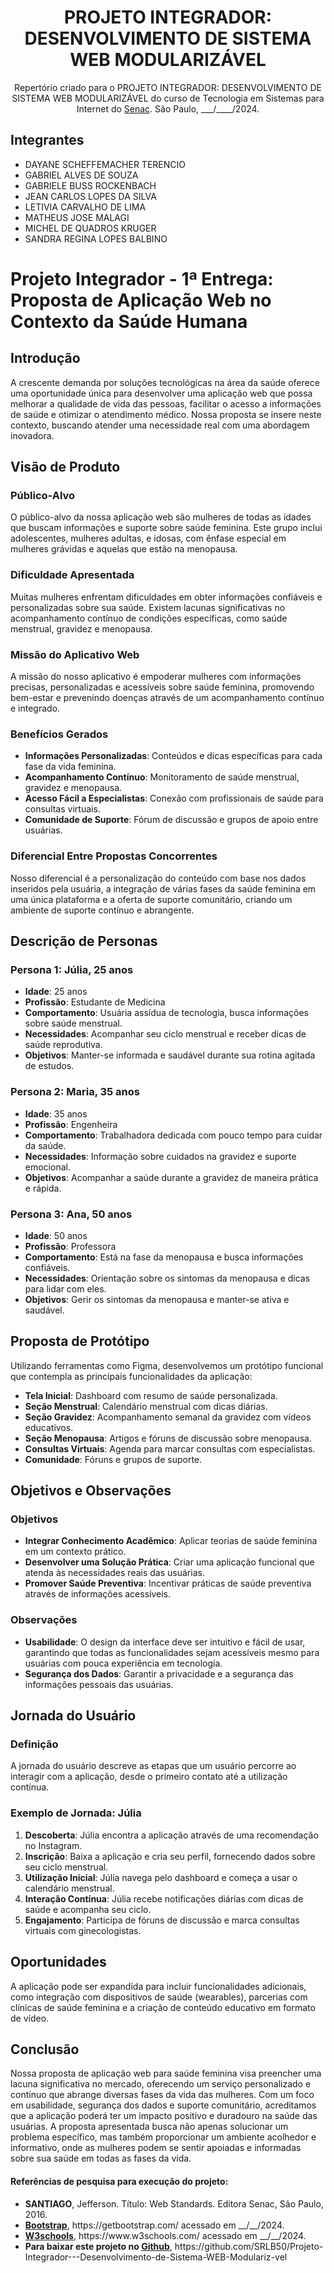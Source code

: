 
<h1 align="center">PROJETO INTEGRADOR: DESENVOLVIMENTO DE SISTEMA WEB MODULARIZÁVEL</h1>
<p align="center">Repertório criado para o PROJETO INTEGRADOR: DESENVOLVIMENTO DE SISTEMA WEB MODULARIZÁVEL do curso de Tecnologia em Sistemas para Internet do <a href="https://ead.senac.br/">Senac</a>. São Paulo, ___/____/2024.</p>

## Integrantes 
<ul>
    <li>DAYANE SCHEFFEMACHER TERENCIO</li>
    <li>GABRIEL ALVES DE SOUZA</li>
    <li>GABRIELE BUSS ROCKENBACH</li>
    <li>JEAN CARLOS LOPES DA SILVA</li>
    <li>LETIVIA CARVALHO DE LIMA</li>
    <li>MATHEUS JOSE MALAGI</li>
    <li>MICHEL DE QUADROS KRUGER</li>
    <li>SANDRA REGINA LOPES BALBINO</li>
</ul>


# Projeto Integrador - 1ª Entrega: Proposta de Aplicação Web no Contexto da Saúde Humana

## Introdução
A crescente demanda por soluções tecnológicas na área da saúde oferece uma oportunidade única para desenvolver uma aplicação web que possa melhorar a qualidade de vida das pessoas, facilitar o acesso a informações de saúde e otimizar o atendimento médico. Nossa proposta se insere neste contexto, buscando atender uma necessidade real com uma abordagem inovadora.

## Visão de Produto

### Público-Alvo
O público-alvo da nossa aplicação web são mulheres de todas as idades que buscam informações e suporte sobre saúde feminina. Este grupo inclui adolescentes, mulheres adultas, e idosas, com ênfase especial em mulheres grávidas e aquelas que estão na menopausa.

### Dificuldade Apresentada
Muitas mulheres enfrentam dificuldades em obter informações confiáveis e personalizadas sobre sua saúde. Existem lacunas significativas no acompanhamento contínuo de condições específicas, como saúde menstrual, gravidez e menopausa.

### Missão do Aplicativo Web
A missão do nosso aplicativo é empoderar mulheres com informações precisas, personalizadas e acessíveis sobre saúde feminina, promovendo bem-estar e prevenindo doenças através de um acompanhamento contínuo e integrado.

### Benefícios Gerados
- **Informações Personalizadas**: Conteúdos e dicas específicas para cada fase da vida feminina.
- **Acompanhamento Contínuo**: Monitoramento de saúde menstrual, gravidez e menopausa.
- **Acesso Fácil a Especialistas**: Conexão com profissionais de saúde para consultas virtuais.
- **Comunidade de Suporte**: Fórum de discussão e grupos de apoio entre usuárias.

### Diferencial Entre Propostas Concorrentes
Nosso diferencial é a personalização do conteúdo com base nos dados inseridos pela usuária, a integração de várias fases da saúde feminina em uma única plataforma e a oferta de suporte comunitário, criando um ambiente de suporte contínuo e abrangente.

## Descrição de Personas

### Persona 1: Júlia, 25 anos
- **Idade**: 25 anos
- **Profissão**: Estudante de Medicina
- **Comportamento**: Usuária assídua de tecnologia, busca informações sobre saúde menstrual.
- **Necessidades**: Acompanhar seu ciclo menstrual e receber dicas de saúde reprodutiva.
- **Objetivos**: Manter-se informada e saudável durante sua rotina agitada de estudos.

### Persona 2: Maria, 35 anos
- **Idade**: 35 anos
- **Profissão**: Engenheira
- **Comportamento**: Trabalhadora dedicada com pouco tempo para cuidar da saúde.
- **Necessidades**: Informação sobre cuidados na gravidez e suporte emocional.
- **Objetivos**: Acompanhar a saúde durante a gravidez de maneira prática e rápida.

### Persona 3: Ana, 50 anos
- **Idade**: 50 anos
- **Profissão**: Professora
- **Comportamento**: Está na fase da menopausa e busca informações confiáveis.
- **Necessidades**: Orientação sobre os sintomas da menopausa e dicas para lidar com eles.
- **Objetivos**: Gerir os sintomas da menopausa e manter-se ativa e saudável.

## Proposta de Protótipo

Utilizando ferramentas como Figma, desenvolvemos um protótipo funcional que contempla as principais funcionalidades da aplicação:

- **Tela Inicial**: Dashboard com resumo de saúde personalizada.
- **Seção Menstrual**: Calendário menstrual com dicas diárias.
- **Seção Gravidez**: Acompanhamento semanal da gravidez com vídeos educativos.
- **Seção Menopausa**: Artigos e fóruns de discussão sobre menopausa.
- **Consultas Virtuais**: Agenda para marcar consultas com especialistas.
- **Comunidade**: Fóruns e grupos de suporte.

## Objetivos e Observações

### Objetivos
- **Integrar Conhecimento Acadêmico**: Aplicar teorias de saúde feminina em um contexto prático.
- **Desenvolver uma Solução Prática**: Criar uma aplicação funcional que atenda às necessidades reais das usuárias.
- **Promover Saúde Preventiva**: Incentivar práticas de saúde preventiva através de informações acessíveis.

### Observações
- **Usabilidade**: O design da interface deve ser intuitivo e fácil de usar, garantindo que todas as funcionalidades sejam acessíveis mesmo para usuárias com pouca experiência em tecnologia.
- **Segurança dos Dados**: Garantir a privacidade e a segurança das informações pessoais das usuárias.

## Jornada do Usuário

### Definição
A jornada do usuário descreve as etapas que um usuário percorre ao interagir com a aplicação, desde o primeiro contato até a utilização contínua.

### Exemplo de Jornada: Júlia
1. **Descoberta**: Júlia encontra a aplicação através de uma recomendação no Instagram.
2. **Inscrição**: Baixa a aplicação e cria seu perfil, fornecendo dados sobre seu ciclo menstrual.
3. **Utilização Inicial**: Júlia navega pelo dashboard e começa a usar o calendário menstrual.
4. **Interação Contínua**: Júlia recebe notificações diárias com dicas de saúde e acompanha seu ciclo.
5. **Engajamento**: Participa de fóruns de discussão e marca consultas virtuais com ginecologistas.

## Oportunidades
A aplicação pode ser expandida para incluir funcionalidades adicionais, como integração com dispositivos de saúde (wearables), parcerias com clínicas de saúde feminina e a criação de conteúdo educativo em formato de vídeo.

## Conclusão
Nossa proposta de aplicação web para saúde feminina visa preencher uma lacuna significativa no mercado, oferecendo um serviço personalizado e contínuo que abrange diversas fases da vida das mulheres. Com um foco em usabilidade, segurança dos dados e suporte comunitário, acreditamos que a aplicação poderá ter um impacto positivo e duradouro na saúde das usuárias. A proposta apresentada busca não apenas solucionar um problema específico, mas também proporcionar um ambiente acolhedor e informativo, onde as mulheres podem se sentir apoiadas e informadas sobre sua saúde em todas as fases da vida.


<h4>Referências de pesquisa para execução do projeto:</h4>
          <ul>
          <li><strong>SANTIAGO</strong>, Jefferson. Título: Web Standards. Editora Senac, São Paulo, 2016.</li>
          <li><strong><a href="https://getbootstrap.com/">Bootstrap</a></strong>, https://getbootstrap.com/ acessado em __/__/2024.</li>
          <li><strong><a href="https://www.w3schools.com/">W3schools</a></strong>, https://www.w3schools.com/ acessado em __/__/2024.</li>
          <li><strong>Para baixar este projeto no <a href="https://github.com/SRLB50/Projeto-Integrador---Desenvolvimento-de-Sistema-WEB-Modulariz-vel">Github</a></strong>, https://github.com/SRLB50/Projeto-Integrador---Desenvolvimento-de-Sistema-WEB-Modulariz-vel</li>


